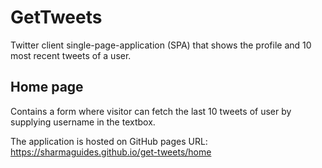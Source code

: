 # GetTweets

Twitter client single-page-application (SPA) that shows the profile and 10 most recent tweets of a user.

## Home page

Contains a form where visitor can fetch the last 10 tweets of user by supplying username in the textbox. 

The application is hosted on GitHub pages
URL: https://sharmaguides.github.io/get-tweets/home
